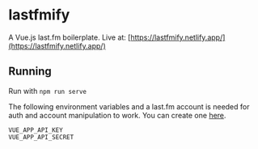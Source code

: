 # lastfmify
A Vue.js last.fm boilerplate.
Live at: [https://lastfmify.netlify.app/](https://lastfmify.netlify.app/)

## Running
Run with `npm run serve`

The following environment variables and a last.fm account is needed for auth and account manipulation to work. You can create one [here](https://www.last.fm/api/account/create).

    VUE_APP_API_KEY
    VUE_APP_API_SECRET